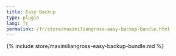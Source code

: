 ```yaml
---
title: Easy Backup
type: plugin
lang: fr
permalink: /fr/store/maximiliangross-easy-backup-bundle.html
---
```


{% include store/maximiliangross-easy-backup-bundle.md %}
